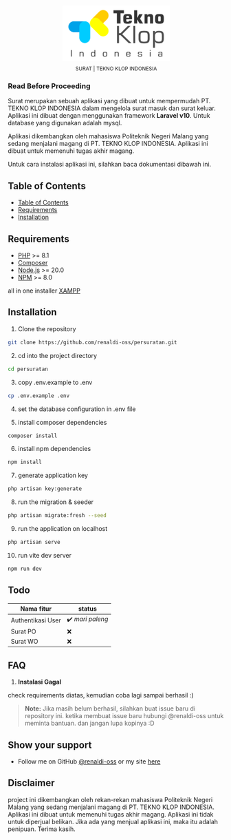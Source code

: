 <p align="center">
  <img src="./public/assets/img/TEKNO-KLOP.png" alt="LOGO" style="width: 250px;"/>
  <br/>
  <sub>SURAT | TEKNO KLOP INDONESIA</sub>
</p>

### Read Before Proceeding

Surat merupakan sebuah aplikasi yang dibuat untuk mempermudah PT. TEKNO KLOP INDONESIA dalam mengelola surat masuk dan surat keluar. Aplikasi ini dibuat dengan menggunakan framework **Laravel v10**. Untuk database yang digunakan adalah mysql.

Aplikasi dikembangkan oleh mahasiswa Politeknik Negeri Malang yang sedang menjalani magang di PT. TEKNO KLOP INDONESIA. Aplikasi ini dibuat untuk memenuhi tugas akhir magang.

Untuk cara instalasi aplikasi ini, silahkan baca dokumentasi dibawah ini.


## Table of Contents

- [Table of Contents](#table-of-contents)
- [Requirements](#requirements)
- [Installation](#installation)



## Requirements

- [PHP](https://www.php.net/) >= 8.1
- [Composer](https://getcomposer.org/)
- [Node.js](https://nodejs.org/en/) >= 20.0
- [NPM](https://www.npmjs.com/) >= 8.0

all in one installer [XAMPP](https://www.apachefriends.org/download.html)

## Installation

1. Clone the repository

```bash
git clone https://github.com/renaldi-oss/persuratan.git
```

2. cd into the project directory

```bash
cd persuratan
```

3. copy .env.example to .env

```bash
cp .env.example .env
```

4. set the database configuration in .env file

5. install composer dependencies

```bash
composer install
```

6. install npm dependencies

```bash
npm install
```

7. generate application key

```bash
php artisan key:generate
```

8. run the migration & seeder

```bash
php artisan migrate:fresh --seed
```

9. run the application on localhost

```bash
php artisan serve
```

10. run vite dev server

```bash
npm run dev
```

## Todo

| Nama fitur               | status            |
|--------------------------|------------------|
| Authentikasi User        | ✔️ _mari paleng_ |
| Surat PO   | ❌               |
| Surat WO   | ❌               |

## FAQ

1. **Instalasi Gagal**

check requirements diatas, kemudian coba lagi sampai berhasil :)

> **Note:** Jika masih belum berhasil, silahkan buat issue baru di repository ini. ketika membuat issue baru hubungi @renaldi-oss untuk meminta bantuan. dan jangan lupa kopinya :D


## Show your support

* Follow me on GitHub [@renaldi-oss](https://github.com/renaldi-oss) or my site [here](https://renaldi.tech)

## Disclaimer

project ini dikembangkan oleh rekan-rekan mahasiswa Politeknik Negeri Malang yang sedang menjalani magang di PT. TEKNO KLOP INDONESIA. Aplikasi ini dibuat untuk memenuhi tugas akhir magang. Aplikasi ini tidak untuk diperjual belikan. Jika ada yang menjual aplikasi ini, maka itu adalah penipuan. Terima kasih.